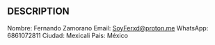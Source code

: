 ## DESCRIPTION

Nombre: Fernando Zamorano
Email: SoyFerxd@proton.me
WhatsApp: 6861072811
Ciudad: Mexicali
Pais: México
